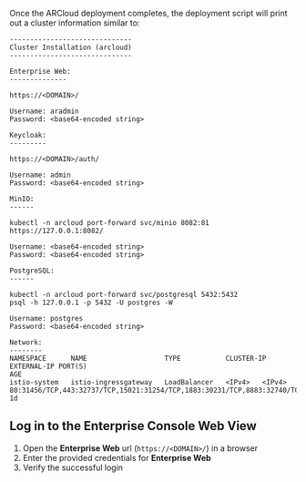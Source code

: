 Once the ARCloud deployment completes, the deployment script will print out a cluster information similar to:

```shell showLineNumbers
------------------------------
Cluster Installation (arcloud)
------------------------------

Enterprise Web:
--------------

https://<DOMAIN>/

Username: aradmin
Password: <base64-encoded string>

Keycloak:
---------

https://<DOMAIN>/auth/

Username: admin
Password: <base64-encoded string>

MinIO:
------

kubectl -n arcloud port-forward svc/minio 8082:81
https://127.0.0.1:8082/

Username: <base64-encoded string>
Password: <base64-encoded string>

PostgreSQL:
------

kubectl -n arcloud port-forward svc/postgresql 5432:5432
psql -h 127.0.0.1 -p 5432 -U postgres -W

Username: postgres
Password: <base64-encoded string>

Network:
--------
NAMESPACE      NAME                   TYPE           CLUSTER-IP        EXTERNAL-IP PORT(S)                                                        AGE
istio-system   istio-ingressgateway   LoadBalancer   <IPv4>   <IPv4>   80:31456/TCP,443:32737/TCP,15021:31254/TCP,1883:30231/TCP,8883:32740/TCP    1d
```

## Log in to the Enterprise Console Web View

1. Open the **Enterprise Web** url (`https://<DOMAIN>/`) in a browser
2. Enter the provided credentials for **Enterprise Web**
3. Verify the successful login

